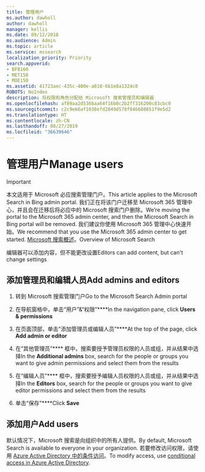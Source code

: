 ```yaml
---
title: 管理用户
ms.author: dawholl
author: dawholl
manager: kellis
ms.date: 09/12/2018
ms.audience: Admin
ms.topic: article
ms.service: mssearch
localization_priority: Priority
search.appverid:
- BFB160
- MET150
- MOE150
ms.assetid: 41723aec-435c-400e-a818-6b1e8a1324c0
ROBOTS: NoIndex
description: 将权限和角色分配给 Microsoft 搜索管理员和编辑器
ms.openlocfilehash: af89aa2d536baa64f16b0c2b2ff316200c83cbc0
ms.sourcegitcommit: c2c9e66af1038efd2849d578f846680851f9e5d2
ms.translationtype: HT
ms.contentlocale: zh-CN
ms.lasthandoff: 08/27/2019
ms.locfileid: "36639646"
---
```

# <a name="manage-users"></a><span data-ttu-id="4ee77-103">管理用户</span><span class="sxs-lookup"><span data-stu-id="4ee77-103">Manage users</span></span>

> [!IMPORTANT]
> <span data-ttu-id="4ee77-104">本文适用于 Microsoft 必应搜索管理门户。</span><span class="sxs-lookup"><span data-stu-id="4ee77-104">This article applies to the Microsoft Search in Bing admin portal.</span></span> <span data-ttu-id="4ee77-105">我们正在将该门户迁移至 Microsoft 365 管理中心，并且会在迁移后将必应中的 Microsoft 搜索门户删除。</span><span class="sxs-lookup"><span data-stu-id="4ee77-105">We’re moving the portal to the Microsoft 365 admin center, and then the Microsoft Search in Bing portal will be removed.</span></span> <span data-ttu-id="4ee77-106">我们建议你使用 Microsoft 365 管理中心快速开始。</span><span class="sxs-lookup"><span data-stu-id="4ee77-106">We recommend that you use the Microsoft 365 admin center to get started.</span></span> <span data-ttu-id="4ee77-107">[Microsoft 搜索概述](overview-microsoft-search.md)。</span><span class="sxs-lookup"><span data-stu-id="4ee77-107">Overview of Microsoft Search</span></span>
    
<span data-ttu-id="4ee77-108">编辑器可以添加内容，但不能更改设置</span><span class="sxs-lookup"><span data-stu-id="4ee77-108">Editors can add content, but can't change settings</span></span>
  
## <a name="add-admins-and-editors"></a><span data-ttu-id="4ee77-109">添加管理员和编辑人员</span><span class="sxs-lookup"><span data-stu-id="4ee77-109">Add admins and editors</span></span>

1. <span data-ttu-id="4ee77-110">转到 Microsoft 搜索管理门户</span><span class="sxs-lookup"><span data-stu-id="4ee77-110">Go to the Microsoft Search Admin portal</span></span>
    
2. <span data-ttu-id="4ee77-111">在导航窗格中，单击“用户”&amp;“权限”\*\*\*\*</span><span class="sxs-lookup"><span data-stu-id="4ee77-111">In the navigation pane, click **Users &amp; permissions**</span></span>
    
3. <span data-ttu-id="4ee77-112">在页面顶部，单击“添加管理员或编辑人员”\*\*\*\*</span><span class="sxs-lookup"><span data-stu-id="4ee77-112">At the top of the page, click **Add admin or editor**</span></span>
    
4. <span data-ttu-id="4ee77-113">在“其他管理员”\*\*\*\* 框中，搜索要授予管理员权限的人员或组，并从结果中选择</span><span class="sxs-lookup"><span data-stu-id="4ee77-113">In the **Additional admins** box, search for the people or groups you want to give admin permissions and select them from the results</span></span> 
    
5. <span data-ttu-id="4ee77-114">在“编辑人员”\*\*\*\* 框中，搜索要授予编辑人员权限的人员或组，并从结果中选择</span><span class="sxs-lookup"><span data-stu-id="4ee77-114">In the **Editors** box, search for the people or groups you want to give editor permissions and select them from the results</span></span> 
    
6. <span data-ttu-id="4ee77-115">单击“保存”\*\*\*\*</span><span class="sxs-lookup"><span data-stu-id="4ee77-115">Click **Save**</span></span>
    
## <a name="add-users"></a><span data-ttu-id="4ee77-116">添加用户</span><span class="sxs-lookup"><span data-stu-id="4ee77-116">Add users</span></span>

<span data-ttu-id="4ee77-117">默认情况下，Microsoft 搜索是向组织中的所有人提供。</span><span class="sxs-lookup"><span data-stu-id="4ee77-117">By default, Microsoft Search is available to everyone in your organization.</span></span> <span data-ttu-id="4ee77-118">若要修改访问权限，请使用 [Azure Active Directory 中的条件访问](https://docs.microsoft.com/zh-CN/azure/active-directory/conditional-access/overview)。</span><span class="sxs-lookup"><span data-stu-id="4ee77-118">To modify access, use [conditional access in Azure Active Directory](https://docs.microsoft.com/en-us/azure/active-directory/conditional-access/overview).</span></span>